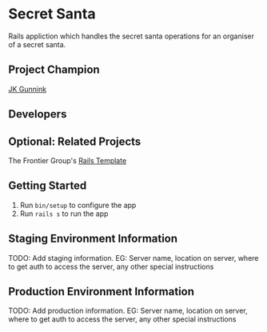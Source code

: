 # Secret Santa

Rails appliction which handles the secret santa operations for an organiser of a secret santa.

## Project Champion

[JK Gunnink](http://twitter.com/jgunnink)

## Developers

## Optional: Related Projects

The Frontier Group's [Rails Template](https://github.com/thefrontiergroup/rails-template)

## Getting Started

1. Run `bin/setup` to configure the app
2. Run `rails s` to run the app

## Staging Environment Information

TODO: Add staging information. EG: Server name, location on server, where to get auth to access the server, any other special instructions

## Production Environment Information

TODO: Add production information. EG: Server name, location on server, where to get auth to access the server, any other special instructions
